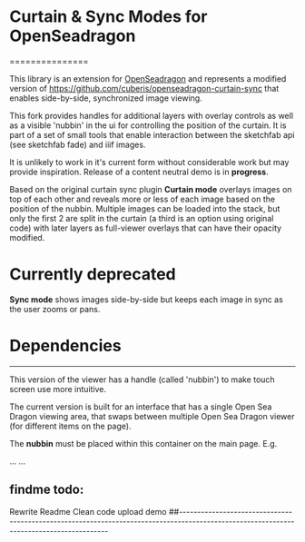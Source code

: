 # Curtain & Sync Modes for OpenSeadragon
===============

This library is an extension for [OpenSeadragon](https://openseadragon.github.io/#) and represents a modified version of https://github.com/cuberis/openseadragon-curtain-sync that enables side-by-side, synchronized image viewing.

This fork provides handles for additional layers with overlay controls as well as a visible 'nubbin' in the ui for controlling the position of the curtain.
It is part of a set of small tools that enable interaction between the sketchfab api (see sketchfab fade) and iiif images.

It is unlikely to work in it's current form without considerable work but may provide inspiration. Release of a content neutral demo is in **progress**.

Based on the original curtain sync plugin
**Curtain mode** overlays images on top of each other and reveals more or less of each image based on the position of the nubbin. Multiple images can be loaded into the stack, but only the first 2 are split in the curtain (a third is an option using original code) with later layers as full-viewer overlays that can have their opacity modified.

# Currently deprecated
**Sync mode** shows images side-by-side but keeps each image in sync as the user zooms or pans.

# Dependencies
--------------


This version of the viewer has a handle (called 'nubbin') to make touch screen use more intuitive.

The current version is built for an interface that has a single Open Sea Dragon viewing area, that swaps between multiple Open Sea Dragon viewer (for different items on the page).

The **nubbin**  must be placed within this container on the main page. E.g.

<div id="osd-container" blah blah.... >

   <div id="osd-viewer-0" class="container-fluid h-100 w-100 p-0 osdViewer"></div>
   <div id="osd-viewer-1" class="container-fluid h-100 w-100 p-0 osdViewer hidden"></div>
   <div id="osd-viewer-2" class="container-fluid h-100 w-100 p-0 osdViewer hidden"></div>

   **<div id ="nubbin" class="nubbin"></div>**

...
...


## findme todo:  
Rewrite Readme
Clean code
upload demo
##----------------------------------------------------------------------------------------------------------------------------------------
